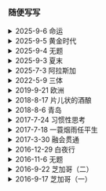 ### 随便写写

<details>
  <summary>2025-9-6 命运 </summary><br>

（一）<br><br>
<blockquote>
我后来才理解，奶奶没喊疼，不是因为坚强，更像是接受--接受这人生本应如此。<b>因此，我后来也学会了，很多疼痛啊，接受了好像就不痛了</b>，甚至琢磨得细一点，疼到最厉害的时候，心里会莫名地平静，像整个人悬浮在海里那样的平静。
</blockquote><br>

在阿姆斯特丹的街上正吃着炒粉，读到这句很有份量的话。像书里说的那样，很多疼痛，接受了好像就不痛了，当然，接受痛苦不等同于压抑情感，还是需要花时间去感受痛苦给你带来的体验，理清楚感官上（或脑海中）的痛苦和客观现实之间的不同。之前的焦虑，本质上还是没有把自己的问题看得更彻底。接受了自己的不完美和平庸，内心才会更加平静。<br><br>

我处理情感的方式，其实注定会伴随痛苦。每次都那么地一厢情愿，就像hit一个bong时，不顾成分，大吸一口，当下真的的爽，但后劲可能也是真的大，大到把你的脊椎冻结，摁你在地上无法动弹，直到最后的烟雾慢慢散去，知觉才缓缓回流至身体的角落。你去时是啥样，回来的时候仍然还是啥样，只不过经历了一次次过山车式的体验，徒增疲惫。<br><br>


（二）<br><br>

<blockquote>
这次我很确定我要死了哦。到了我这个时候你就会知道，人要死的时候，第一个登门拜访的，是记忆。这些记忆会来得很突然，胡蹦乱跳，有时候还会大嚷大叫。
</blockquote><br>

我时常会害怕，留下的记忆太美好，之后回忆起来难道不会更加难过，没有把美好的记忆延续，这种遗憾是否可以被自己和解，还是说，老去之后大多留下的都会是遗憾，在遗憾中摸爬滚打一辈子的人，是否也就能更好的接受遗憾？<br><br>

我对死亡的感触不太深，我认识的人，大多都还活的好好的，或在我不知道的情况下死了，近距离接触的死亡，是我爷爷的去世。两年前，我在上海的宾馆里，接到了堂弟的电话。我有点措手不及，毕竟几天前，才刚从他家回来，那时大家还有说有笑，齐聚在了一堂。丧礼办完后，我作为长孙，带头前去烧纸钱，一张张玉皇大帝，在我的领导下，变成了一缕缕黑烟。在二十一世纪的今天，这种奇怪的传统得以延续，也是挺有意思，弄得我其实有点哭笑不得。我跟爷爷的关系，其实比较淡，只记得他在背地里经常说我和我家里人的坏话，但当面却演的很亲和。有一次我在门外听到了，便趴在门上听了很久，说的啥不太记得了，但我记得说的不是什么好东西。去世前的他有老年痴呆，已经失去了长期记忆，活在了每个个五到十秒的区间里，我便会逗他玩，每次说，你大孙子回来看你了，他都会很惊讶，然后很开心，说大孙子在美国很有出息，我说是的，我也听说了。 <br><br>

</details>
    


<details>
  <summary>2025-9-5 黄金时代 </summary><br>
今天去机场的路上，重读了黄金时代，王小波的文字跟印象中一样，让人读起来很舒服。 <br><br>

<blockquote>
那一天我二十一岁，在我一生的黄金年代，我有好多奢望。我想爱，想吃，还想在一瞬间变成天上半明半暗的云。
</blockquote><br>

现在的我，已然不再二十一，但却依旧还在我的黄金年代。一生是那么地短暂，我也有好多奢望，也想爱。也想在一瞬间变成海里自由自在的一条鱼。前几天我跟你说，今晚是我最近一段时间以来最开心的时刻，虽然这开心来得就像龙卷风，激烈而短暂，但这让我明白，我一直以来所追求的快乐，是真实存在的，跟喜欢的人一起的感觉，让我感到真实地活着。另一方面，这种快乐又是有毒的，就像可卡因一样，带给失去这种快乐的我应有的的戒断反应。明明只是chemical在作祟，激素的释放，大脑皮层的刺激，身体的反应却如此真切。<br><br>

<blockquote> 
我没有为你伤春悲秋不配有憾事 <br>
你没有共我踏过万里 不够剧情延续故事 <br>
春秋只转载要事 如果爱你欠意义 着眼泪无从安置 <br>
— 《春秋》 张敬轩
</blockquote><br>

就像Parthenope女主被问到，“so what are you thinking？”，我也在不断问你，你在想什么，女主选择沉默，你说你在发呆。如果在另一个世界，你用陈清扬的方式，给我一个耳光，我落荒而逃，你却把我叫住，像考拉一样抱住我，这该多好。像王二一样的黄金年代，遇上一个敢于爱他的陈清扬，既然不能证明她不是破鞋，就乐于成为真正的破鞋，能和自己喜欢的人在一起，破不破鞋又有什么关系呢。<br><br>

<blockquote>
陈清扬后来说，她始终没搞明白我那个伟大友谊是真的呢，还是临时编出来骗她。但是她又说，那些话就像咒语一样让她着迷，哪怕为此丧失一切，也不懊悔
</blockquote><br>

那天早上你跟我说，你昨晚像考拉一样抱着我，我笑了。你曾经在凌晨在被子里嘀咕道，要是他也能像我一样好看就好了，我当时并没有相信你说的是真的，也许只是逢场作戏。后来我信了。夏天的南方很热，你想牵我的手，我说你手太热了，你就开始生闷气，被爱的人总是那么地有恃无恐。被喜欢的感觉，是那么的廉价，可能是因为人类无法真正共情他人，被爱对一个人来说并不能带来化学上的反应，失去了多巴胺，也就仿佛失去了意义。<br><br>

你的朋友跟我说，你对我的态度跟对前任很不一样，你是真的喜欢我。你的朋友说，你这样做好像对前任有一点不公平，我心想，去你妈的，爱一个人不需要道歉。 曾几何时，我也希望你能一直像考拉一样抱着我，一直那样喜欢我，但你没有这样做。<br><br>

<blockquote>
这时的草房在风里摇晃，好多阳光从房顶上漏下来，星星点点落在她身上，我伸手去触她的乳头，直到她脸上泛起红晕，乳房坚挺。忽然她从迷梦里醒来，羞得满脸通红。于是他紧紧地抱住我。
</blockquote><br>

清晨的阳光洒进了房间，我说你还是换个眼镜吧。你嘀咕说，那玩意有那么大作用吗，我笑着说我也不知道。你说，你对我比对你前任好太多，你也不知道为什么，可能这就是生理性喜欢吧。那天晚上，我一整晚都抱着你，手竟然没有感觉到麻。<br><br>

你说你对我是生理性喜欢，我说我也是的。提分手的原因，是因为你让我感觉到你对我产生了生理上的厌恶。我清楚我对你不够好，让你渐渐失去了对我一开始的感觉。我知道这种感觉对你来说很重要。<br><br>

<blockquote>
陈清扬说，她到山里找我时，爬过光秃秃的山岗，风从衣服下面吹进来，吹过他的性敏感带，那时她感到的性欲，就如风一样捉摸不定，它放散开，就如山野上的风。
</blockquote><br>

我是一个喜欢删东西的人，我删过很多跟你的对话框，删过所有曾经发出的朋友圈，也删过很多人生命中的过客。我一直觉得我喜欢这种从头来过的感觉，让我感到的自由。人的这一生，本来无一物。<br><br>

我是一个念旧的人，二十年前的信件，我一直留在身边。和你的每一张拍立得，现在还会时常拿出来，看看自己曾经爱和被爱的证据。那天在你的身边，仿佛回到了那个十月的操场边上，如果我能像现在这样勇敢，是不是这二十年的黄金时代，会过得更好一些。<br><br>

后记 <br><br>
我把这段话拿给了你看，你说，你自己说的话，你都忘了，没想到我还记得。我说那你以后说话可要小心点。前两天朋友说，见到了以前的的室友，发现很多他们不曾记得的细节，室友仍然能清晰地记得。人这一生，就是一个不断遗忘和被遗忘的过程。我们努力地去成为不被遗忘的那个人，不去遗忘不想遗忘的事。然而那些人和事就像流过手心的沙子，无论你再怎么握紧，最后能抓住的只是那极小的一部分，新的沙子也被挡在了拳头外面，错过了更多。或应该放开手，任沙子从指缝流下，静静欣赏每个流动的瞬间。<br><br>

<blockquote>
等你再过个几十年，你会认识衰老。衰老这个家伙，虽然名字听着很老，但其实很调皮，它会在你记忆里，开始关上一盏盏灯，你会发现自己的脑子一片片开始黑。有时候你可能只是在炒菜，突然想，哎呀，我哪部分很重要的记忆好像被偷偷关掉了。可能你在上厕所，突然察觉，好像有什么被偷了。你慢慢会很紧张，很珍惜，当有一个让你有幸福感的故事出现，你努力告诉自己一定要记住，但是哪一天你会突然想，要记住的是什么事情啊？然后当你生气的时候，抬头看看，衰老那家伙已经在笑嘻嘻地看着你了。--《命运》蔡崇信
</blockquote><br>
    
</details>




<details>
  <summary>2025-9-4 无题 </summary><br>
和R分手半年了，也算是经历了人生的一个低谷。六个月前，我在气头上跟你说，我们分开吧，然后在沙发上睡了两晚，没有和你说话。两晚过后，我气消了，但你却决定了离开。之后的一晚，我摔门离开，你跟出了走廊，远远地看着拿着行李箱的我，没有挽留。<br><br>

接下来的两个月，是一段昏暗的时光。我会在开车的时候莫名地哭得无法停止。在某一个你或许会回家吃饭的晚上，我在给你做五花肉两吃，一个锅在煮着红烧肉，另一个锅在煎着卤肉饭的肉，油汁不断地溅到我的脸上，那时的我绷不住了。我真的很不喜欢做饭。那时的我时常睡到半夜醒来，模糊得意识到一切已经结束，胸口发着闷痛，失眠到清晨。<br><br>

五月的我去了日本散心，奈良的小鹿很可爱。六月的我参加了跑团，跑了将近两百个mile。七月的我去了冰川，在很长时间里第一次有了一点开心的感觉。八月的我开始了dating，见了几个人，感觉很累。九月的我，开始尝试用文字来分担过载的情感。也许至今我仍并没有准备好进入下（或回到上）一段感情，在那之前，我还有一些路需要走。<br><br>

</details>



<details>
  <summary>2025-9-3 夏末 </summary><br>
<blockquote>
我的故事总是在夏天开始的。夏天在我看来是个危险的季节，炎热的天气使人群比其他季节裸露更多，因此很难掩饰欲望。--《动物凶猛》王朔
</blockquote><br>

今晚被crush发了一张好人卡。我好肯定是好，但您倒也早说啊，手都牵了。<br><br>

<blockquote>
那動人時光 不用常回看<br>
最動人時光 未必地老天荒<br>
離別了若想心安 先不要每夜重翻舊案<br>
望著更好的地方 為下段愛戀吸收陽光<br>
--《罗生门》
</blockquote><br>

最近应该会在dating方面暂告一段落，有点累了。虽然但是，dating的确是一面很好的镜子，让我看到了需要改进的方向，也算没白折腾。之前会想，也许我并不需要改变什么，只需要默默等待对的人出现，接受我的不完美。现在想想，反正闲着也是闲着，把自己变得更好也没有坏处。<br><br>

在financial world里，market是不efficient的，所以trader们会绞尽脑汁寻找每个inefficiency来套利。同理，dating的世界里，market也存在着不完美，每个dating的男男女女是不是也都希望自己能得到的比自己本身价值要多那么一点点，不然的话，自己就成了那个被套利了inefficiency的那方，那多亏啊。当然，其实dating app上还是提供了一个以颜值相对来说比较efficient的环境，大家倒不至于亏太多，但人是多维度的，不光各种硬性软性条件需要线下去衡量，甚至要做对未来潜力的折现评估，大家倒也是挺累的。<br><br>

让男生上头的往往只需要一副好看的皮囊，但女生看的却是所谓的感觉。这个感觉有时也是很浮动，因为女性慕强，所以感觉也是一个对强的相对定义，每分每秒可能都会根据女生自身的状况改变。作为男生，要做的最好是把自己变得非常强，强到可以无视女生的标准浮动，可以让令自己上头的她很容易地产生感觉，这样才是最好的策略。<br><br>

</details>



<details>
  <summary>2025-7-3 阿拉斯加</summary><br>
今天从ORD出发前往阿拉斯加的航班。想着碰运气进了UA Club的贵宾休息室，一进门就闻到了里面空气中散漫的香水味，和充满阳光的走廊，和外面的经济舱concourse形成了鲜明的对比。一男一女接待员露出热情的微笑，然后在得知我不是international的商务舱后，目送我离开。有钱真好，连空气也是香的。<br><br>

想到前几天和G聊，我说无论人类怎么发展，AI怎么进步，普通人永远有做不完的工作，因为房价永远会比工资贵那么一点点，好的房子永远会比不好的房子贵那么一点点，这一点点，又正好是需要普通人用他们普通的生命换取的。只有成为不普通的人，才会过的比普通人好。<br><br>

商务舱的好处，维持了我们在不坐飞机时的正常生活质量。坐累了可以翘起脚，渴了就去冰箱拿一杯冷饮。原本并不是特权，却因为供需关系被资本利用。在航空如此发达的今天，普通人却只能蜷缩在经济舱的角落里，七个小时无法动弹，最终节省下来的成本和利润，却全数进了各大航空高管和股东的腰包，在资本主义的社会里，自由永远都明码标价。个人的舒适和自由，无一幸免地都被贴上了价格。作为既得利益者，也许我应该慢慢习惯和接受，这个世界永远都不是utility driven而是profit driven，profit driven的本身本质上是航司（资本）的utility driven但虽然他们大多都已经到达了很低的marginal utility，人性本质上的贪婪，和人与人无法共情冷暖的现实，导致整个系统的utility非常的不均，就像牺牲了50%普通乘客的utility全换取资本5%的utility。作为公务舱的乘客，其实多付出的价钱所减少的边际效益低于所购的的舒适，就可以在场utility转移的对局中不被剥削。<br><br>

飞机上看了一部意大利电影《Parthenope》，好像是制作于A24，需要查下这是个什么公司。电影前半段还是很喜欢的，镜头很有美感，女主也很漂亮，随着剧中剧情的起伏，叙事便渐渐显得有点断续，其实没看懂女主最终找到了什么答案。后面安排个主教和女主整那一出也是没整懂。全剧就没一靠谱的男的，怪不得女主懒得结婚。但是最后看到片头的闪现，女主的初恋问女主，”so what are you thinking”，的那一刻还是没绷住，那一刻感觉青春真好，觉得青春真傻，我真傻，我问什么总是欲求不满，就跟女主一样吗，一直不知道自己想要什么，总是“on the flee”，这真的值得吗？<br><br>

</details>



<details>
  <summary>2022-5-9 三体 </summary><br>
此书其中一巧妙之处是作者针对现今宇宙种种争议现象所构造的解释。比如说用二维坍塌后残留的引力场来解释暗物质的普遍存在，用降维攻击的应用来解释人类所处的三维世界的非必然性，和用宇宙降至零维来返回原维度的行为来解释大爆炸的起源。黑暗森林和黑域计划的一攻一守更是突破了一般读者的认知和想象的边界，个人认为是最精彩的两部分。<br><br>

以下是三体全三部主要情节的总结：
<blockquote>
叶文洁文革期间上雷锋顶天文台意外收到三体人信号：“不要回复”。<br>
叶文洁用太阳放大信号回复并与三体人进行深入交流。<br>
得到太阳坐标后三体人发来两粒高维智子在地球低维展开并锁死理论科学的进步。<br>
三体人发动十个水滴探测器和三体舰队赶往地球，预计两百年和四百年后到达。<br>
叶文洁成立地球三体组织（降临派）。<br>
地球三体组织开发三体游戏软件，让人们体验三体文明并秘密发展三体组织。<br>
地球三体组织被纳米刀在苏伊士运河全灭，伊文斯死亡。<br>
叶文洁把宇宙学的两条基本准则告诉学生罗辑。<br>
地球发起面壁人计划，前两位面壁人被三体组织残余势力中的破壁人识破。<br>
第三位破壁人发明思想钢印，假装发展胜利主义，实则暗地传播失败主义。<br>
罗辑向太空发射咒语后进入休眠，被咒语公布的恒星因黑暗森林法则被光粒破坏。<br>
地球经历大萧条和科技爆炸，两百年后成立了大空舰队和地下城。<br>
章北海冬眠苏醒后被委任某停泊在木星轨道上的恒星级舰艇的舰长后，立即劫持舰艇逃离了太阳系。<br>
太空舰队以矩阵阵型开往第一枚到达太阳系的三体探测器，并全军覆没。<br>
三体探测器到达太阳-地球拉格朗日点并阻止地球借助太阳发射恒星级信号，由此阻止黑暗森林咒语。<br>
罗辑通过另一方式向三体人发出黑暗森林威胁，三体舰队返航，三体探测器退出太阳系。<br>
青铜时代号用次脉冲氢弹杀死另一艘唯二存活的太空舰队舰艇后飞离太阳系，但在收到虚假邀请后返航地球并被处决。<br>
章北海和其他三辆之前追击的舰艇达成默认共识，互相摧毁以保持燃料。仅存一辆蓝色空间号继续向万年外恒星远航。<br>
地球建立三台地下引力波威慑系统，罗辑担任执剑人五十年后卸任，程心接任后十枚水滴突然发动攻击。程心放弃发动黑暗森林。地球沦陷，所有人类移居澳大利亚。<br>
万有引力号与两粒追击水滴被进入四维碎片的蓝色空间号打败。蓝色空间号舰长用引力波发动黑暗森林咒语。三体舰队再次返航。<br>
三体星系被光粒消灭。<br>
程心与阶梯计划的云天明取得联系，云天明传达了三个童话。<br>
地球发动掩体计划和根据童话制定的黑域计划。<br>
太阳系迎来二唯坍塌。最后时刻程心乘光速飞船离去。<br>
程心来到蓝星，遇见帆哥。在即将要和云天明团聚前不慎落入黑线。在黑线中找到云哥留下的小宇宙门。最终放弃小宇宙回归正在坍塌中的大宇宙。<br>
</blockquote>

</details>



<details>
  <summary> 2019-9-21 欧洲 </summary><br>
（一）<br>
今天刚结束欧洲的旅程，十七天，五个国家，九个城市。现在本人正坐在从阿姆斯特丹回纽约的飞机上，由于不管饭，饥寒交迫，特写此文分散一下注意力。欧洲人的生活很是安逸，一杯咖啡，一张报纸便可以在咖啡厅外坐上一个早晨。每一个城市都有鲜明的性格和独特的故事。原本我想写一篇游记，记录一路上的旅程，但写了一半却又很不满意。欧洲是一个要静下心来感受的地方，看到的景象是需要和一些东西结合起来，才更有被记录下来的意义。<br><br>

在欧洲一路过来，去了很多博物馆，看了很多名作，但最终在荷兰的梵高博物馆里，让我第一次感受到了到了艺术的力量。作为一种载体，一幅画能够通过画家的对世界的感受，从而改变人们对事物的认识。比如宗教艺术，把一维的物体（圣经上的字句）通过画家的想象从二维中（绘画）表现出来。某种程度上，这和漫威的电影很是相似：它把二维的漫画，通过导演的安排从三维的电影中被表达出来，让人们对其人物和故事有了更形象的感受。<br><br>

一开始我很喜欢十九世纪现实主义的油画，它用精确的笔触把人物和风景如实生动地展现在画布上。但从另一个角度看来，这其实是一种降维的艺术，它把三维的物体，在二维上表现出来。在没有照相机的那个时代，这是人们可以精确记录世界模样的方法，但作为观众，虽然惊叹于其绘画技术的精湛和所展现的景色的优美，总感觉少了点什么。<br><br>

印象画派的出现改变了这一切。十九世纪后期，法国的印象派画家们如莫奈，早已在沙龙中举办了一次次的印象画展。而那时梵高才刚刚决定投身艺术，在他短暂的一生中，只有最后十年在作画。最开始梵高去了巴黎，由于请模特太贵，只能通过不断地画自画像来练习，后来梵高离开巴黎，定定居在法国南部的一个小镇，一心创作农村生活的题材。<br><br>

欣赏梵高的画时，我真切地感受到了他的情感。油画是一种奇妙的介质，笔触的轻重在画面上会产生的不同的光影，这是只有站在一幅画面前才能看到的。梵高用他的方式，描绘出他眼中的世界，他认为合适的色彩，和他觉得精彩的纹路。画中的物体，没有准确的轮廓，没有精美的线条，甚至没有该有的阴影，但其实已经不重要。一幅画，难在能让观众产生情感上的共鸣，而梵高的确做到了。在精神病院期间，虽然身处禁锢，梵高却能隔着窗子的铁栏，用笔画出了窗外金黄的麦田，风中的麦子像水波一样飘漾，浅蓝天空在泛出了淡淡的绿光。这是我看到的最喜欢的一幅画。<br><br>

从博物馆回来，便看了一集Doctor Who，里面讲到主角穿越回到了梵高的年代，他看到了梵高一生的孤独和挣扎，但更看到了他对艺术的渴望和执著。的确，只有自己对一件事物足够热爱，才能够创看到别人看不到的世界。<br><br>

（二）布鲁塞尔 <br>
布鲁塞尔是我很喜欢的一个城市。这里的人既说法语，也说荷语，就是不说英语。好吃的也很多，像华夫饼，巧克力和薯条。说是二战时美国人到法国吃了薯条，就误将其翻译为“French Fries”，但薯条其实源自于比利时。我们逛了一家专门卖乐谱的铺子，里面各种乐器，语言都有，可以感受得到出这里的人们是热爱音乐的。<br><br>

</details>
	

 
 <details>
  <summary> 2018-8-17 片儿状的酒酿 </summary><br>
我不相信现在还有男人不出来玩的；<br>
你有听过女人出来玩的地方吗？<br>
这就是男女的不平等啊！<br><br>
	
你去过湖南吗？<br>
张家界就是湖南的啊<br>
你听说过凤凰吗？<br><br>
	
我平时就喜欢玩手机。<br>
我在家能玩三四天手机不出门。<br>
我就是太懒了。<br><br>

</details>



<details>
  <summary> 2018-8-6 青岛 </summary><br>
八月六日，晚上九点抵达了青岛机场。比起上海和广州，这里的空气明显干燥，轻快了许多，是不是还夹杂一丝海洋的味道。在开往旅馆的路途中，沿途都是精心维护的绿化带，这与我想象中的青岛大相径庭，也许是我的期望值比较低，一直按照二线城市来想象。从上海来到青岛，有种从纽约来到迈阿密的感觉，一个海边旅游城市的风貌清晰地展现在眼前，景色恍如隔世。<br><br>
	
</details>



<details>
  <summary> 2017-7-24 习惯性思考 </summary><br>
（一）<br><br>
今天在PATH地铁上，想到了一个对为什么我们总觉得时间随着年龄的增长越过越快的解释。<br><br>

因为我们随着年龄的增长，思考和行为模式越来越“习惯化”。<br><br>

我们每进行一次习惯性的思考”练习“，都会专注于完成这个习惯的步骤，和得到所预期的回馈，而不易注意到其中所流逝的时间。习惯性行为也是如此。<br><br>

举个例子，在晚上我一般都喜欢去江边散步，但一散通常就是两个小时，在这两个小时里我的脑子里也不断地在想不同的事情，但每次走完以后回想过来，占用了几乎半个晚上的一个活动，我竟然对其中琢磨的事情没有很深刻的印象，散步中途也没有感知到时间过得很快。两个小时也就是一眨眼的功夫就过去了。<br><br>

现在看来，其实我大部分时间进行的都是属于”习惯性“的思考，也就是我们的大脑可以相对轻松地”处理“的一类思考。比如说回忆最近发生的事情，比如说欣赏眼前所观察到的事物。这类习惯性的思考有一个特点，就是我们的大脑可以进行毫不费劲地重复，导致一个习惯的结束会马上衔接上另一个习惯的开始。比如说我看到了水中的木桩子，想到了月亮的潮汐，又联想到了女人的经期，这时正好又看到了一个胖子迎面走来，看上去有点像我大学的一个同学，不知道他现在在干嘛呢？…… 这种思考方式很放松，很适合饭后散步的时候进行，但结果就是：时间会不知不觉地过去，而思考的结果寥寥无几。<br><br>

（二）<br><br>
正是因为习惯性思考的记忆率非常低（一方面可能是因为耗能很低），在社交中我们应该有意识地回避一些习惯性思考。至少如果想要别人对你印象深刻，就要在交流中打破别人的思考习惯，这样别人就会对当下发生的事情，和当下的思考，“被迫”地使用更多的大脑运转并产生更多的记忆点。当然，这种打破一定要是正面地打破，因为在习惯被打破的时候，记忆力增加的情况下，你不会想让别人记住你负面的行为……<br><br>

独处的时候，如果想要理清头绪，开阔思维的时候，则也需要打破原有的思维习惯。<br><br>

<blockquote>
We can't solve problems by using the same kind of thinking we used when we created them. -Albert Einstein 
</blockquote><br>

这不仅仅是常说的“跳到盒子外思考”，更多的是”在盒子内努力地思考，打破以往的习惯性思维“。人的习惯性思维全然可以在盒子内外、各个维度间切换，导致了很难被察觉的低效思考过程，只要没有打破过往的习惯，跳到盒子外面也照样会掉进同样的思维陷阱里。<br><br>

答案经常就在事物的本质里。<br><br>

就像我悟出时间流逝感知加快的原因一样，答案并没有在“盒子”之外，而是题干中的“感知”本身啊！年龄的渐长逐渐塑造了不同的感知方法，而感知方法才是造成不同感知结果的原因，而不是说一些外在物质条件、精神需求的变化。<br><br>

</details>





<details>
  <summary> 2017-7-18 一蓑烟雨任平生 </summary><br>
今晚闲来无事，开始翻阅《中国传世诗词100名篇》，顺便搜寻一句可以概括我当下境况的诗句，最终锁定在这句“一蓑烟雨任平生”上。非常喜欢这句词的意境：身披蓑衣在烟雨中穿梭，就像在人生的道路上一样，无惧处境的变化，只顾安然前行。 <br><br>

<blockquote>
莫听穿林打叶声，何妨啸吟且徐行。竹杖芒鞋轻胜马，谁怕？一蓑烟雨任平生。料峭春风吹酒醒，微冷，山头斜照却相迎。回首向来萧瑟处，归去，也无风雨也无晴。--《定风波》苏轼 
</blockquote><br>

这首词的上阙描绘的是在身处世事纷扰的时候，苏轼对雨声充耳不闻，反倒放慢脚步，享受当下所拥有的一切事物和感受。这不正是我现在应该做到的吗？在面临挫折，受到各方面阻力和噪音的影响时候，与其抗争，不如慢下脚步来，忽视那些原本就不该被注意的东西，专注于值得为之付出的小事情上，徐徐前进。因为在“酒醒”之后，“回首萧瑟”，一切纷争都只不过是过眼云烟，终将烟消云散，留下的只是自己所迈出一个个坚实的脚印，晴天雨天已不再重要。<br><br>

这首词作于宋神宗元丰五年（1082）年，是苏轼因乌台诗案被贬黄州后第三年。同年，苏轼两次游览了黄州附近的赤壁，作下了赤壁赋。<br><br>

<blockquote>壬戌之秋，七月既望，苏子与客泛舟游于赤壁之下。清风徐来，水波不兴。举酒属客，诵《明月》之诗，歌《窈窕》之章。少焉，月出于东山之上，徘徊于斗牛之间。白露横江，水光接天。纵一苇之所如，凌万顷之茫然。浩浩乎如冯虚御风，而不知其所止；飘飘乎如遗世独立，羽化而登仙。

于是饮酒乐甚，扣舷而歌之。歌曰：“桂棹兮兰桨，击空明兮溯流光。渺渺兮予怀，望美人兮天一方。”客有吹洞箫者，依歌而和之。其声呜呜然，如怨如慕，如泣如诉，馀音袅袅，不绝如缕，舞幽壑之潜蛟，泣孤舟之嫠妇。

苏子愀然，正襟危坐而问客曰：“何为其然也？”

客曰：“‘月明星稀，乌鹊南飞’，此非曹孟德之诗乎？西望夏口，东望武昌，山川相繆，郁乎苍苍，此非孟德之困于周郎者乎？方其破荆州、下江陵、顺流而东也，舳舻千里，旌旗蔽空，酾酒临江，横槊赋诗，固一世之雄也，而今安在哉？况吾与子渔樵于江渚之上，侣鱼虾而友麋鹿，驾一叶之扁舟，举匏樽以相属。寄蜉蝣于天地，渺沧海之一粟，哀吾生之须臾，羡长江之无穷。挟飞仙以遨游，抱明月而长终。知不可乎骤得，托遗响于悲风。”

苏子曰：“客亦知乎水与月乎？逝者如斯，而未尝往也；盈虚者如彼，而卒莫消长也。盖将自其变者而观之，则天地曾不能以一瞬；自其不变者而观之，则物与我皆无尽也，而又何羡乎？且夫天地之间，物各有主；苟非吾之所有，虽一毫而莫取。惟江上之清风，与山间之明月，耳得之而为声，目遇之而成色，取之无禁，用之不竭，是造物者之无尽藏也，而吾与子之所共适。”

客喜而笑，洗盏更酌，肴核既尽，杯盘狼藉。相与枕藉乎舟中，不知东方之既白。
</blockquote><br>

苏东坡从两个方面同时审视了转瞬即逝的光阴，一方面人如蜉蝣于天地，或一粟于沧海，渺小而虚无，但另一方面人应该享受当下这个世界所赐予的美好的事物，而不要太在意其他不属于自己的东西，比如永久，比如功名。我认为言辞中有种看似阔达但却略带一丝无奈的情怀。<br><br>

我始终认为，苦难是没有过多价值的。也许苦难可以让我们学到一些教训，增长一些智慧，但很多时候这些东西可以不通过苦难习得，比如观察，比如思考。在苦难当下能够乐观得面对，又是一种能力，就像苏轼一样，在被陷害贬职后依然能够谈笑风生，坐赏清风明月。但最终，乐观面对是一回事，韬光养晦而厚积薄发，又是另一回事。<br><br>

</details>



<details>
  <summary> 2017-3-30 融会贯通 </summary><br>
今天是星期四，照以往的习惯本应该待在办公室里上班，却因为没有预定到座位而在家上班。晚上无意中又重新翻读了The Power of Habit，读了几页后便碰见一段引用于William James的话，并忽然联想到William James就在我看的上一本书，Pragmatism，里有过专门关于他的著作的收录。这就是所谓的融会贯通吧。然后我便立马阅读了他的一片短文Habit，逻辑的清晰，文笔的优美和观点的新颖让我非常赞叹。他在文中描述到习惯就是一个感官和大脑之间的沟通和互动，习惯的不断加深练习，就好让传送的电流在感官和大脑之间不断地来回，不断地使传送的通道更加畅通，使得下次习惯的唤醒更加自然，对习惯的依赖更加根深蒂固。James还提到想要改掉以往的旧习惯，就要抓紧一切机会行驶新的习惯，新的行为，并要时常运用非常强的主观能动力来趋势新习惯的养成。在一开始的时候，必定要用电流一次一次得清扫感官和大脑之间的障碍，虽然会感觉很不自然，但是只要坚持下去，一切都会水到渠成。 <br><br>
</details>



<details>
  <summary> 2016-12-29 白夜行 </summary><br>
全书长538页，共分为约13章，每章约7小节，看完这本书用了约7个不同的时间段和地点。第一次是在广州家里的大卧室，借着午后的日光，一口气读了六、七十页。最后一次是在上海华尔道夫的阳台上，生日的翌日上午，12月28日，当天下午正准备踏上返南京的高铁。看完最后一页时我沉默了，虽然阅读的全过程中我都在期待和猜想着故事的结尾，但当结局真正赤裸裸得呈现在我面前时，我却仍然措手不及。<br><br>

桐原亮司和西本雪穗，在童年的黑暗中携手前行，互相依靠。全书没有描写他们之间的一句对话、一次交流，但却依然成功地让读者体会到他们之间感情之深。初中时帮雪穗教训藤村都子和川岛江利子，雪穗婚后投资股票的信息和资金，高尔夫球场踩点确认三泽千都留在那打球，以及为保守雪穗秘密而杀害金枝直已，都是亮为雪穗默默的守护。而雪穗则一再通过自己的社会关系给亮提供商业机密，从代课老师中道正晴的游戏程序，高宫诚的专利技术，以及筱（xiao3）冢（zhong3）康晴的制药信息。两个人配合默契，不动声息地便能躲过身边人的察觉，但这一切又都是建立在他们两个的合作上，没有亮的执行，没有雪穗的渗入，任何事情都将成为空谈。<br><br>

知乎上有人在争论亮和雪穗之间是否存在爱情。我给的答案是肯定的。爱情，在我的理解中是两个人现实中彼此的陪伴和精神上彼此的依赖。现实中，要完成那么多事件的企划和执行，他们两个肯定有着非常频繁的交流和陪伴，即使小说中从不曾提及。我可以想象到自从十九年前，那件事情发生后两个人的绝望，和对彼此的极度依赖。有多少次两人在图书馆中相拥而泣，互相鼓励，我不得而知，但可以确定的是他们是彼此在现实中唯一的依靠，从小到大一定少不了相互的陪伴。精神上，雪穗曾和夏美说过，亮是她夜里行走的一个太阳（有些网友认为这个太阳她指得是自己的事业，但我却觉得亮更像是那个太阳，从大楼里的那一天起就一直照亮着她童年的黑夜），这种精神上的依靠不言而喻。而亮更是事事以保护雪穗为先，除了她意外似乎世间没有任何事情可以让他真正信任和依靠，最后更是冒着被抓的危险（亮打扮成圣诞老人并通过雪穗的员工应聘上岗，多半是为了避人耳目，逃避追捕）也要在开张之日跟随着雪穗，更体现了他对雪穗的保护欲之强。另外，亮之不射与雪穗之不湿，也暗示了他们性方面的对彼此的认可和需要。<br><br>

总体来说这本小说看完让人意犹未尽。作者东野圭吾的写作手法非常老练，讲故事的能力一流。文中虽说推理的元素并不是很丰富，但也足够我这种业余读者分析回味一番的。因为没有那女主人公之间的对话以及对手戏，作者仅用细枝末节就表达出了两人深刻复杂的情感，令人十分佩服。书中最后一幕更是将这种情感表达到了极致：一向演技一流的雪穗，在亮的死亡面前，终究无法再演，冷漠而快速地转身离去，深知自己即将走向无尽的黑夜。<br><br>

<blockquote>
”我的天空里没有太阳，总是黑夜，但并不暗，因为有东西代替了太阳。虽然没有太阳那么明亮，但对我来说已经足够。凭借着这份光，我便能把黑夜当成白天。我从来就没有太阳，所以不怕失去。” –《白夜行》东野圭吾
</blockquote><br>

</details>




<details>
  <summary> 2016-11-6 无题 </summary><br>
直到今天，我和J分手已经六个月了。<br><br>

分手的期间没有见面，除了一次地铁站的偶遇，和她来我家拿剩下的东西的时候。<br><br>

这六个月来我一直在挣扎，每次想起这件事的时候都在自己内心挣扎。今天刚看了一部牛哥推荐的台剧，“荼蘼”。<br><br>

<blockquote>荼，即茅草的白花，象征着活力，青春。正所谓”如火如荼“，正是如火一般鲜红，和如荼一般洁白。靡，即腐坏，衰落，</blockquote>

这部剧讲述的是一个台湾女孩子要对爱情和事业进行二选一。A选项是追逐事业，暂缓爱情。B选项则是选择爱情。<br><br>

这篇文章会显得有点混乱，其实便正我我当下心态一样。坐在宾州荒山野岭的酒店里，被一群拉美大妈旅行团拦着无法check in。就选择了坐在一旁的大理石桌上把心情用键盘码出来，整理好。<br><br>

刚看了一篇知乎的文章，讲什么是爱情。爱情，原来可以看成是有两个部分。爱，和情。<br><br>

爱，可以是由相貌，才华，气质，地位或者相处时光中产生。而情，则必定来自对双方的相伴以及时间上的倾注。暗恋，则是有爱却无情的典型例子。而中国古代的封建传统下的夫妻，则大多是有情却无爱。<br><br>

情在时间轴上的投影，大多是从少到多的。而爱，则往往有着许多不同的形状。<br><br>

</details>



<details>
  <summary> 2016-9-22 芝加哥（二）</summary><br>
一个月内第二次来到芝加哥，这次的运气可比上次差多了。由于星期一非常任性地在晚上看了《釜山行》，一点钟才睡，早上还要早起赶7点半钟的飞机，睡眠不足外加飞机上的空调，最终导致身体被拖垮。星期三早上一起来就发了低烧，中午就从公司回家吃了粒泰诺并且睡了一觉，直到晚上10点才睡醒，醒来终于感觉好了许多。晚上去了Michigan Ave上的一家叫The Purple Pig的餐厅，主打Small Plate，我点了鱿鱼色拉和鹅肝配草莓酱，非常好吃。由于当时没照相，就从Yelp上偷了张图。<br><br>

这次住的Sheraton Grand Chicago坐落在River North，楼下就是Chicago River，酒店的窗户可以斜斜看到Lake Michigan。窗外正对着The Loop的一栋栋晚上9点还灯火通明的办公楼。<br><br>

聊一聊釜山行吧，这是一部韩国人拍的僵尸题材电影，我在听了费城朋友们的讨论和看了知乎上的剧透分析文后，终于决定要看一下，最终这部戏没有让我失望。全剧两小时剧情非常紧凑，演员们的演技都还不错，全程没有什么槽点。看完全剧之后有一种深深的压抑感，可能是因为人都死光了，也可能是因为许多幕人们面对亲人的离去却无力回天。和Walking Dead相似，这部剧也着重反映了在危机中人与人之间的关系的转变。一个西装笔挺的商人可以为了自己对同僚们做出种种伤天害理的行为，反而一个口齿不清的乞丐却能在关键时候挺身而出舍己救人。<br><br>

<blockquote>
The true test of a man’s character is what he does when no one is watching. -John Wooden
</blockquote><br>

在网上找这条引用的出处时又看到了这么一句，摘抄下来警示自己。<br><br>

<blockquote>
Be more concerned with your <b>character</b> than your <b>reputation</b>, because your character is what you really are, while your reputation is merely what others think you are. -John Wooden 
</blockquote><br>

</details>



<details>
  <summary>2016-9-17 芝加哥（一）</summary><br>
今天是美国劳工节最后一天休假，原本三天的小长假被我延长了两天。鉴于十二月只需用去三个星期的带薪假，这次就多休息了两天， 当做是夏末的最后一次放松。今早六点就爬起了床，洗漱后便uber来到了newark机场，谁知在uber上的时候才看到飞机延误的信息，从7：35延迟到了10：00，顿时发现白起这么早了。到达机场后工费吃了个早饭便坐在候机室看soccernomics。<br><br>

这本书是我三个月以前买的，当时还开到了jersey的一个barnes and noble。在体育专柜看到的，书名是沿用了freaknomics，但是用经济学的角度去审视欧足球业的兴衰。作者simon kuper（英国）和stefan szymanski（美国，MI）用英超近代史上有代表性的俱乐部们的故事来佐证他们对足球行业一些自然规则的看法。其中比较有趣的有：<br><br>

1. 在转会市场的投入并不能保证带来相应的回报 <br>
2. 在联赛的排名和俱乐部付给球员的总工资成正比，即俱乐部付给球员的总工资月高，球队夺冠或获得好名次的几率越高。<br>
3. 俱乐部和企业不同，企业时刻面临着同行业竞争，所以着重盈最大化，在节省成本方面会十分看重；俱乐部则不同，俱乐部并不会因为常年亏损或利润不佳而被社会淘汰，并且及时最终面临巨额负债，债权人也往往不愿逼迫其还债并背上毁灭俱乐部的坏名声。所以通常到最后，经营再失败的俱乐部也能通过换壳来逃避旧债并且重生（pheonixing）。自从1923年英国职业足球联赛开赛以来（English Football League）初始的88支球队有85支球队在2011-2012的赛季仍然在踢，其中正是pheonixing拯救过非常多的球队。由此造成的后果是，俱乐部不忌讳大手笔开销和常年负债，因为这在长远来看并不影响俱乐部的成败，反而买入大牌球星能是球迷们更加开心，并且在球队上花更多的钱。<br>
4. 作者认为UEFA新通过的FFP（Financial Fair Play）法案并不能起到其所预计的效果。因为一来5m的亏损对大多超级俱乐部（年利润超过55m）来说都是不值一提的小数量。最终受限制的还是规模中小型的俱乐部。二来breakeven rule虽然限制俱乐部东家的财政参与，但其并不限制sponsorship的收入。曼城来自abu dhabi的老板就借同来自UAE的航空公司Etihad签下一份十年550m的球场赞助合约，绕开了FFP的监管。<br><br>

这本书给了我很多关于足球的思考，更提出了非常独到的见解，是一本值得读完的好书。<br><br>

上了飞机以后，拿出了电脑把昨天下载的电影《Mitty》看完了。电影全名叫《The Secret Life Of Walter Mitty》，是几位知乎大神的”一生推“下才终于决定下载来看。故事情节并不复杂，人物也不多，用轻慢的节奏慢慢得推进。个人对此电影并不是很感冒，其励志程度也远远不及昨天看的whiplash，但总体上还是拍的很优雅的一部电影。有很多唯美的画面都很令人难忘，特别是Sean Penn在捕捉到到雪豹时兴奋的心情，和他并不着急按快门而是要静静欣赏那一刻的对生命、生活的从容和参透，令人回味。<br><br>

午饭过后打了个uber，去了趟芝大校园Hyde Park。从芝加哥金融中心The Loop打车uber pool过去尽然只需花3刀（回程也是），这令我非常好奇，另一个与我同乘的人要付多少钱才可以让这趟uber的行程回本。至少在我看来，这么低的费用必然指向了uber公司偷税漏税的商业行为，以及uber底层司机微薄的待遇。<br><br>

网上的一篇文章指出：“The 35 percent cuts have taken a serious toll, Julie said. The 57 year-old made $36 over the past three days and has been averaging about $4 an hour — after Uber takes its cut”。看来，在极大的行业竞争中，最终被压榨的永远是食物链最低端的司机们。领着接近最低工资的同时，uber司机们还要自己支付油钱以及汽车维修的费用。下一次人们在看到uber的广告中宣城其员工can make a good living时，应该会意识到这只是一句空洞的承诺。<br><br>

跑题了，芝大非常漂亮，有点耶鲁的感觉。学校处处耸立着中世纪风格的建筑和教堂塔楼。最令人过目不忘的是那茂密的爬山虎，覆盖在一栋栋教学楼上，就像一件清爽的衣裳，让教学楼可以躲避炎热的烈日。<br><br>

</details>
